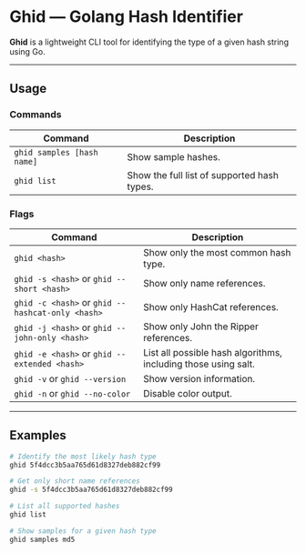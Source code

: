 # Ghid — Golang Hash Identifier

**Ghid** is a lightweight CLI tool for identifying the type of a given hash string using Go.

---

## Usage

### Commands

| Command | Description |
|--------|-------------|
| `ghid samples [hash name]` | Show sample hashes. |
| `ghid list` | Show the full list of supported hash types. |

### Flags

| Command | Description |
|--------|-------------|
| `ghid <hash>` | Show only the most common hash type. |
| `ghid -s <hash>` or `ghid --short <hash>` | Show only name references. |
| `ghid -c <hash>` or `ghid --hashcat-only <hash>` | Show only HashCat references. |
| `ghid -j <hash>` or `ghid --john-only <hash>` | Show only John the Ripper references. |
| `ghid -e <hash>` or `ghid --extended <hash>` | List all possible hash algorithms, including those using salt. |
| `ghid -v` or `ghid --version` | Show version information. |
| `ghid -n` or `ghid --no-color` | Disable color output. |

---

## Examples

```bash
# Identify the most likely hash type
ghid 5f4dcc3b5aa765d61d8327deb882cf99

# Get only short name references
ghid -s 5f4dcc3b5aa765d61d8327deb882cf99

# List all supported hashes
ghid list

# Show samples for a given hash type
ghid samples md5
